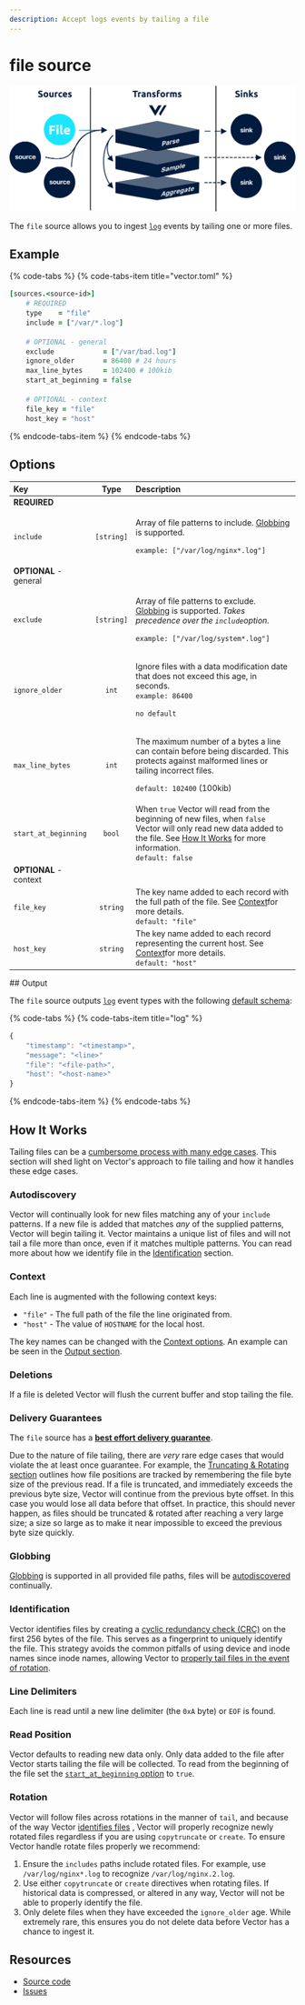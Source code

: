 ```yaml
---
description: Accept logs events by tailing a file
---
```


# file source

![](../../../.gitbook/assets/file-source.svg)

The `file` source allows you to ingest [`log`](../../../about/data-model.md#log) events by tailing one or more files.

## Example

{% code-tabs %}
{% code-tabs-item title="vector.toml" %}
```coffeescript
[sources.<source-id>]
    # REQUIRED
    type    = "file"
    include = ["/var/*.log"]
    
    # OPTIONAL - general
    exclude            = ["/var/bad.log"]
    ignore_older       = 86400 # 24 hours
    max_line_bytes     = 102400 # 100kib
    start_at_beginning = false
    
    # OPTIONAL - context
    file_key = "file"
    host_key = "host"
```
{% endcode-tabs-item %}
{% endcode-tabs %}

## Options

<table>
  <thead>
    <tr>
      <th style="text-align:left">Key</th>
      <th style="text-align:center">Type</th>
      <th style="text-align:left">Description</th>
    </tr>
  </thead>
  <tbody>
    <tr>
      <td style="text-align:left"><b>REQUIRED</b>
      </td>
      <td style="text-align:center"></td>
      <td style="text-align:left"></td>
    </tr>
    <tr>
      <td style="text-align:left"><code>include</code>
      </td>
      <td style="text-align:center"><code>[string]</code>
      </td>
      <td style="text-align:left">
        <p>Array of file patterns to include. <a href="https://en.wikipedia.org/wiki/Glob_%28programming%29">Globbing</a> is
          supported.</p>
        <p><code>example: [&quot;/var/log/nginx*.log&quot;]</code>
        </p>
      </td>
    </tr>
    <tr>
      <td style="text-align:left"><b>OPTIONAL</b> - general</td>
      <td style="text-align:center"></td>
      <td style="text-align:left"></td>
    </tr>
    <tr>
      <td style="text-align:left"><code>exclude</code>
      </td>
      <td style="text-align:center"><code>[string]</code>
      </td>
      <td style="text-align:left">
        <p>Array of file patterns to exclude. <a href="https://en.wikipedia.org/wiki/Glob_%28programming%29">Globbing</a> is
          supported. <em>Takes precedence over the <code>include</code>option.</em>
        </p>
        <p><code>example: [&quot;/var/log/system*.log&quot;]</code>
        </p>
      </td>
    </tr>
    <tr>
      <td style="text-align:left"><code>ignore_older</code>
      </td>
      <td style="text-align:center"><code>int</code>
      </td>
      <td style="text-align:left">
        <p>Ignore files with a data modification date that does not exceed this age,
          in seconds.
          <br /><code>example: 86400</code>
        </p>
        <p><code>no default</code>
        </p>
      </td>
    </tr>
    <tr>
      <td style="text-align:left"><code>max_line_bytes</code>
      </td>
      <td style="text-align:center"><code>int</code>
      </td>
      <td style="text-align:left">
        <p>The maximum number of a bytes a line can contain before being discarded.
          This protects against malformed lines or tailing incorrect files.</p>
        <p><code>default: 102400</code> (100kib)</p>
      </td>
    </tr>
    <tr>
      <td style="text-align:left"><code>start_at_beginning</code>
      </td>
      <td style="text-align:center"><code>bool</code>
      </td>
      <td style="text-align:left">When <code>true</code> Vector will read from the beginning of new files,
        when <code>false</code> Vector will only read new data added to the file.
        See <a href="file.md#how-it-works">How It Works</a> for more information.<em><br /></em><code>default: false</code>
      </td>
    </tr>
    <tr>
      <td style="text-align:left"><b>OPTIONAL</b> - context</td>
      <td style="text-align:center"></td>
      <td style="text-align:left"></td>
    </tr>
    <tr>
      <td style="text-align:left"><code>file_key</code>
      </td>
      <td style="text-align:center"><code>string</code>
      </td>
      <td style="text-align:left">The key name added to each record with the full path of the file. See
        <a
        href="file.md#context">Context</a>for more details.
          <br /><code>default: &quot;file&quot;</code>
      </td>
    </tr>
    <tr>
      <td style="text-align:left"><code>host_key</code>
      </td>
      <td style="text-align:center"><code>string</code>
      </td>
      <td style="text-align:left">The key name added to each record representing the current host. See
        <a
        href="file.md#context">Context</a>for more details.
          <br /><code>default: &quot;host&quot;</code>
      </td>
    </tr>
  </tbody>
</table>## Output

The `file` source outputs [`log`](../../../about/data-model.md#log) event types with the following [default schema](../../../about/data-model.md#default-schema):

{% code-tabs %}
{% code-tabs-item title="log" %}
```javascript
{
    "timestamp": "<timestamp>",
    "message": "<line>"
    "file": "<file-path>",
    "host": "<host-name>"
}
```
{% endcode-tabs-item %}
{% endcode-tabs %}

## How It Works

Tailing files can be a [cumbersome process with many edge cases](https://www.youtube.com/watch?v=30jNsCVLpAE). This section will shed light on Vector's approach to file tailing and how it handles these edge cases.

### Autodiscovery

Vector will continually look for new files matching any of your `include` patterns. If a new file is added that matches _any_ of the supplied patterns, Vector will begin tailing it. Vector maintains a unique list of files and will not tail a file more than once, even if it matches multiple patterns. You can read more about how we identify file in the [Identification](file.md#identification) section.

### Context

Each line is augmented with the following context keys:

* `"file"` - The full path of the file the line originated from.
* `"host"` - The value of `HOSTNAME` for the local host.

The key names can be changed with the [Context options](file.md#options). An example can be seen in the [Output section](file.md#output).

### Deletions

If a file is deleted Vector will flush the current buffer and stop tailing the file.

### Delivery Guarantees

The `file` source has a [**best effort delivery guarantee**](../../../about/guarantees.md#best-effort-delivery).

Due to the nature of file tailing, there are _very_ rare edge cases that would violate the at least once guarantee. For example, the [Truncating & Rotating section](file.md#truncating-and-rotating) outlines how file positions are tracked by remembering the file byte size of the previous read. If a file is truncated, and immediately exceeds the previous byte size, Vector will continue from the previous byte offset. In this case you would lose all data before that offset. In practice, this should never happen, as files should be truncated & rotated after reaching a very large size; a size so large as to make it near impossible to exceed the previous byte size quickly.

### Globbing

[Globbing](https://en.wikipedia.org/wiki/Glob_%28programming%29) is supported in all provided file paths, files will be [autodiscovered](file.md#autodiscovery) continually.

### Identification

Vector identifies files by creating a [cyclic redundancy check \(CRC\)](https://en.wikipedia.org/wiki/Cyclic_redundancy_check) on the first 256 bytes of the file. This serves as a fingerprint to uniquely identify the file. This strategy avoids the common pitfalls of using device and inode names since inode names, allowing Vector to [properly tail files in the event of rotation](../../../comparisons/correctness.md).

### Line Delimiters

Each line is read until a new line delimiter \(the `0xA` byte\) or `EOF` is found.

### Read Position

Vector defaults to reading new data only. Only data added to the file after Vector starts tailing the file will be collected. To read from the beginning of the file set the [`start_at_beginning` option](file.md#options) to `true`.

### Rotation

Vector will follow files across rotations in the manner of `tail`, and because of the way Vector [identifies files](file.md#identification) , Vector will properly recognize newly rotated files regardless if you are using `copytruncate` or `create`. To ensure Vector handle rotate files properly we recommend:

1. Ensure the `includes` paths include rotated files. For example, use `/var/log/nginx*.log` to recognize `/var/log/nginx.2.log`.
2. Use either `copytruncate` or `create` directives when rotating files. If historical data is compressed, or altered in any way, Vector will not be able to properly identify the file.
3. Only delete files when they have exceeded the `ignore_older` age. While extremely rare, this ensures you do not delete data before Vector has a chance to ingest it.

## Resources

* [Source code](https://github.com/timberio/vector/blob/master/src/sources/file.rs)
* [Issues](https://github.com/timberio/vector/labels/Source%3A%20File)

